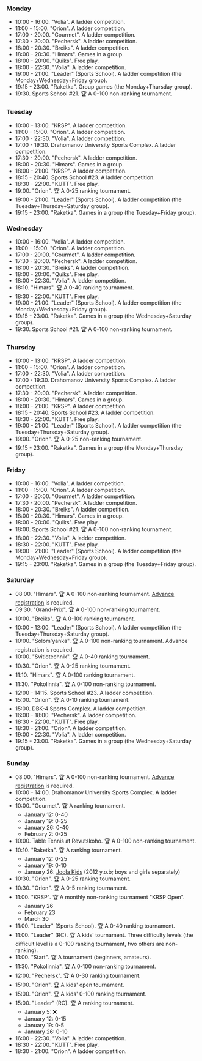 
<h3 id="monday">Monday</h3>

* 10:00 - 16:00. "Volia". A ladder competition.
* 11:00 - 15:00. "Orion". A ladder competition.
* 17:00 - 20:00. "Gourmet". A ladder competition.
* 17:30 - 20:00. "Pechersk". A ladder competition.
* 18:00 - 20:30. "Breiks". A ladder competition.
* 18:00 - 20:30. "Himars". Games in a group.
* 18:00 - 20:00. "Quiks". Free play.
* 18:00 - 22:30. "Volia". A ladder competition.
* 19:00 - 21:00. "Leader" (Sports School). A ladder competition (the Monday+Wednesday+Friday group).
* 19:15 - 23:00. "Raketka". Group games (the Monday+Thursday group).
* 19:30. Sports School #21. 🏆 A 0-100 non-ranking tournament.

<h3 id="tuesday">Tuesday</h3>

* 10:00 - 13:00. "KRSP". A ladder competition.
* 11:00 - 15:00. "Orion". A ladder competition.
* 17:00 - 22:30. "Volia". A ladder competition.
* 17:00 - 19:30. Drahomanov University Sports Complex. A ladder competition.
* 17:30 - 20:00. "Pechersk". A ladder competition.
* 18:00 - 20:30. "Himars". Games in a group.
* 18:00 - 21:00. "KRSP". A ladder competition.
* 18:15 - 20:40. Sports School #23. A ladder competition.
* 18:30 - 22:00. "KUTT". Free play.
* 19:00. "Orion". 🏆 A 0-25 ranking tournament.
* 19:00 - 21:00. "Leader" (Sports School). A ladder competition (the Tuesday+Thursday+Saturday group).
* 19:15 - 23:00. "Raketka". Games in a group (the Tuesday+Friday group).

<h3 id="wednesday">Wednesday</h3>

* 10:00 - 16:00. "Volia". A ladder competition.
* 11:00 - 15:00. "Orion". A ladder competition.
* 17:00 - 20:00. "Gourmet". A ladder competition.
* 17:30 - 20:00. "Pechersk". A ladder competition.
* 18:00 - 20:30. "Breiks". A ladder competition.
* 18:00 - 20:00. "Quiks". Free play.
* 18:00 - 22:30. "Volia". A ladder competition.
* 18:10. "Himars". 🏆 A 0-40 ranking tournament.
* 18:30 - 22:00. "KUTT". Free play.
* 19:00 - 21:00. "Leader" (Sports School). A ladder competition (the Monday+Wednesday+Friday group).
* 19:15 - 23:00. "Raketka". Games in a group (the Wednesday+Saturday group).
* 19:30. Sports School #21. 🏆 A 0-100 non-ranking tournament.

<h3 id="thursday">Thursday</h3>

* 10:00 - 13:00. "KRSP". A ladder competition.
* 11:00 - 15:00. "Orion". A ladder competition.
* 17:00 - 22:30. "Volia". A ladder competition.
* 17:00 - 19:30. Drahomanov University Sports Complex. A ladder competition.
* 17:30 - 20:00. "Pechersk". A ladder competition.
* 18:00 - 20:30. "Himars". Games in a group.
* 18:00 - 21:00. "KRSP". A ladder competition.
* 18:15 - 20:40. Sports School #23. A ladder competition.
* 18:30 - 22:00. "KUTT". Free play.
* 19:00 - 21:00. "Leader" (Sports School). A ladder competition (the Tuesday+Thursday+Saturday group).
* 19:00. "Orion". 🏆 A 0-25 non-ranking tournament.
* 19:15 - 23:00. "Raketka". Games in a group (the Monday+Thursday group).

<h3 id="friday">Friday</h3>

* 10:00 - 16:00. "Volia". A ladder competition.
* 11:00 - 15:00. "Orion". A ladder competition.
* 17:00 - 20:00. "Gourmet". A ladder competition.
* 17:30 - 20:00. "Pechersk". A ladder competition.
* 18:00 - 20:30. "Breiks". A ladder competition.
* 18:00 - 20:30. "Himars". Games in a group.
* 18:00 - 20:00. "Quiks". Free play.
* 18:00. Sports School #21. 🏆 A 0-100 non-ranking tournament.
* 18:00 - 22:30. "Volia". A ladder competition.
* 18:30 - 22:00. "KUTT". Free play.
* 19:00 - 21:00. "Leader" (Sports School). A ladder competition (the Monday+Wednesday+Friday group).
* 19:15 - 23:00. "Raketka". Games in a group (the Tuesday+Friday group).

<h3 id="saturday">Saturday</h3>

* 08:00. "Himars". 🏆 A 0-100 non-ranking tournament. [Advance registration](https://t.me/+yOOJ3CrdhyBjNzhi) is required.
* 09:30. "Grand-Prix". 🏆 A 0-100 non-ranking tournament.
* 10:00. "Breiks". 🏆 A 0-100 ranking tournament.
* 10:00 - 12:00. "Leader" (Sports School). A ladder competition (the Tuesday+Thursday+Saturday group).
* 10:00. "Solom'yanka". 🏆 A 0-100 non-ranking tournament. Advance registration is required.
* 10:00. "Svitlotechnik". 🏆 A 0-40 ranking tournament.
* 10:30. "Orion". 🏆 A 0-25 ranking tournament.
* 11:10. "Himars". 🏆 A 0-100 ranking tournament.
* 11:30. "Pokolinnia". 🏆 A 0-100 non-ranking tournament.
* 12:00 - 14:15. Sports School #23. A ladder competition.
* 15:00. "Orion". 🏆 A 0-10 ranking tournament.
* 15:00. DBK-4 Sports Complex. A ladder competition.
* 16:00 - 18:00. "Pechersk". A ladder competition.
* 18:30 - 22:00. "KUTT". Free play.
* 18:30 - 21:00. "Orion". A ladder competition.
* 19:00 - 22:30. "Volia". A ladder competition.
* 19:15 - 23:00. "Raketka". Games in a group (the Wednesday+Saturday group).

<h3 id="sunday">Sunday</h3>

* 08:00. "Himars". 🏆 A 0-100 non-ranking tournament. [Advance registration](https://t.me/+yOOJ3CrdhyBjNzhi) is required.
* 10:00 - 14:00. Drahomanov University Sports Complex. A ladder competition.
* 10:00. "Gourmet". 🏆 A ranking tournament.
  * January 12: 0-40
  * January 19: 0-25
  * January 26: 0-40
  * February 2: 0-25
* 10:00. Table Tennis at Revutskoho. 🏆 A 0-100 non-ranking tournament.
* 10:10. "Raketka". 🏆 A ranking tournament.
  * January 12: 0-25
  * January 19: 0-10
  * January 26: [Joola Kids](https://t.me/c/1937753885/1681) (2012 y.o.b; boys and girls separately)
* 10:30. "Orion". 🏆 A 0-25 ranking tournament.
* 10:30. "Orion". 🏆 A 0-5 ranking tournament.
* 11:00. "KRSP". 🏆 A monthly non-ranking tournament "KRSP Open".
  * January 26
  * February 23
  * March 30
* 11:00. "Leader" (Sports School). 🏆 A 0-40 ranking tournament.
* 11:00. "Leader" (RC). 🏆 A kids' tournament. Three difficulty levels (the difficult level is a 0-100 ranking tournament, two others are non-ranking).
* 11:00. "Start". 🏆 A tournament (beginners, amateurs).
* 11:30. "Pokolinnia". 🏆 A 0-100 non-ranking tournament.
* 12:00. "Pechersk". 🏆 A 0-30 ranking tournament.
* 15:00. "Orion". 🏆 A kids' open tournament.
* 15:00. "Orion". 🏆 A kids' 0-100 ranking tournament.
* 15:00. "Leader" (RC). 🏆 A ranking tournament.
  * January 5: ❌
  * January 12: 0-15
  * January 19: 0-5
  * January 26: 0-10
* 16:00 - 22:30. "Volia". A ladder competition.
* 18:30 - 22:00. "KUTT". Free play.
* 18:30 - 21:00. "Orion". A ladder competition.
